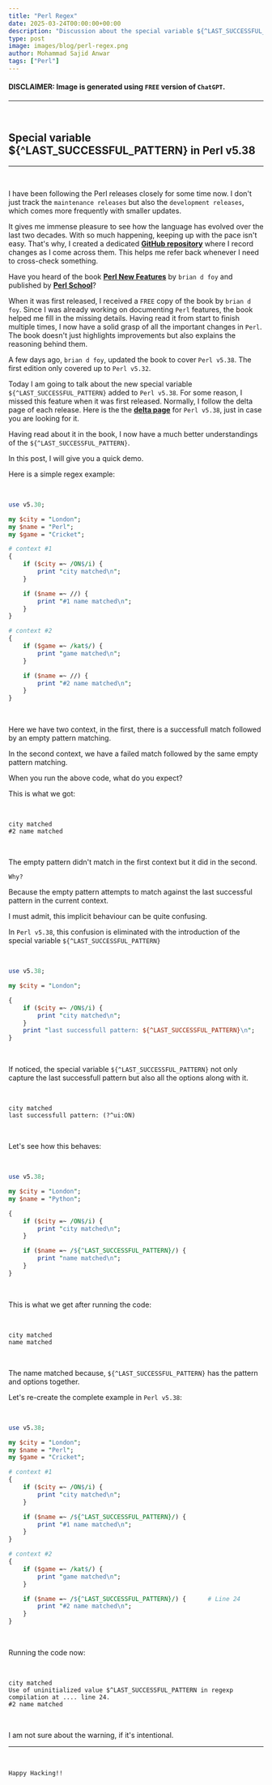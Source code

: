 ```yaml
---
title: "Perl Regex"
date: 2025-03-24T00:00:00+00:00
description: "Discussion about the special variable ${^LAST_SUCCESSFUL_PATTERN} in Perl v5.38."
type: post
image: images/blog/perl-regex.png
author: Mohammad Sajid Anwar
tags: ["Perl"]
---
```


#### **DISCLAIMER:** Image is generated using `FREE` version of `ChatGPT`.
***

<br>

## Special variable ${^LAST_SUCCESSFUL_PATTERN} in Perl v5.38
***

<br>

I have been following the Perl releases closely for some time now. I don't just track the `maintenance releases` but also the `development releases`, which comes more frequently with smaller updates.

It gives me immense pleasure to see how the language has evolved over the last two decades. With so much happening, keeping up with the pace isn't easy. That's why, I created a dedicated [**GitHub repository**](https://github.com/manwar/perl-cool-snippets) where I record changes as I come across them. This helps me refer back whenever I need to cross-check something.

Have you heard of the book [**Perl New Features**](https://leanpub.com/perl_new_features) by `brian d foy` and published by [**Perl School**](https://perlschool.com)?

When it was first released, I received a `FREE` copy of the book by `brian d foy`. Since I was already working on documenting `Perl` features, the book helped me fill in the missing details. Having read it from start to finish multiple times, I now have a solid grasp of all the important changes in `Perl`. The book doesn't just highlights improvements but also explains the reasoning behind them.

A few days ago, `brian d foy`, updated the book to cover `Perl v5.38`. The first edition only covered up to `Perl v5.32`.

Today I am going to talk about the new special variable `${^LAST_SUCCESSFUL_PATTERN}` added to `Perl v5.38`. For some reason, I missed this feature when it was first released. Normally, I follow the delta page of each release. Here is the the [**delta page**](https://perldoc.perl.org/perl5380delta) for `Perl v5.38`, just in case you are looking for it.

Having read about it in the book, I now have a much better understandings of the `${^LAST_SUCCESSFUL_PATTERN}`.

In this post, I will give you a quick demo.

Here is a simple regex example:

<br>

```perl
use v5.30;

my $city = "London";
my $name = "Perl";
my $game = "Cricket";

# context #1
{
    if ($city =~ /ON$/i) {
        print "city matched\n";
    }

    if ($name =~ //) {
        print "#1 name matched\n";
    }
}

# context #2
{
    if ($game =~ /kat$/) {
        print "game matched\n";
    }

    if ($name =~ //) {
        print "#2 name matched\n";
    }
}
```

<br>

Here we have two context, in the first, there is a successfull match followed by an empty pattern matching.

In the second context, we have a failed match followed by the same empty pattern matching.

When you run the above code, what do you expect?

This is what we got:

<br>

    city matched
    #2 name matched

<br>

The empty pattern didn't match in the first context but it did in the second.

`Why?`

Because the empty pattern attempts to match against the last successful pattern in the current context.

I must admit, this implicit behaviour can be quite confusing.

In `Perl v5.38`, this confusion is eliminated with the introduction of the special variable `${^LAST_SUCCESSFUL_PATTERN}`

<br>

```perl
use v5.38;

my $city = "London";

{
    if ($city =~ /ON$/i) {
        print "city matched\n";
    }
    print "last successfull pattern: ${^LAST_SUCCESSFUL_PATTERN}\n";
}
```

<br>

If noticed, the special variable `${^LAST_SUCCESSFUL_PATTERN}` not only capture the last successfull pattern but also all the options along with it.

<br>

    city matched
    last successfull pattern: (?^ui:ON)

<br>

Let's see how this behaves:

<br>

```perl
use v5.38;

my $city = "London";
my $name = "Python";

{
    if ($city =~ /ON$/i) {
        print "city matched\n";
    }

    if ($name =~ /${^LAST_SUCCESSFUL_PATTERN}/) {
        print "name matched\n";
    }
}
```

<br>

This is what we get after running the code:

<br>

    city matched
    name matched

<br>

The name matched because, `${^LAST_SUCCESSFUL_PATTERN}` has the pattern and options together.

Let's re-create the complete example in `Perl v5.38`:

<br>

```perl
use v5.38;

my $city = "London";
my $name = "Perl";
my $game = "Cricket";

# context #1
{
    if ($city =~ /ON$/i) {
        print "city matched\n";
    }

    if ($name =~ /${^LAST_SUCCESSFUL_PATTERN}/) {
        print "#1 name matched\n";
    }
}

# context #2
{
    if ($game =~ /kat$/) {
        print "game matched\n";
    }

    if ($name =~ /${^LAST_SUCCESSFUL_PATTERN}/) {      # Line 24
        print "#2 name matched\n";
    }
}
```

<br>

Running the code now:

<br>

    city matched
    Use of uninitialized value $^LAST_SUCCESSFUL_PATTERN in regexp compilation at .... line 24.
    #2 name matched

<br>

I am not sure about the warning, if it's intentional.

***

<br>

`Happy Hacking!!`
